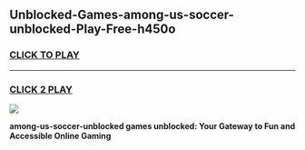 
## Unblocked-Games-among-us-soccer-unblocked-Play-Free-h450o
<h3>
<a href="https://premium76.site?title=among-us-soccer-unblocked&ref=18A1">CLICK TO PLAY</a></h3>
<hr>

<h3>
<a href="https://premium76.site?title=among-us-soccer-unblocked&ref=18A1">CLICK 2 PLAY</a>
  
</h3>

<a href="https://premium76.site?title=among-us-soccer-unblocked&ref=18A1"><img src="https://clearcache.store/games.png"></a>


**among-us-soccer-unblocked games unblocked: Your Gateway to Fun and Accessible Online Gaming**
